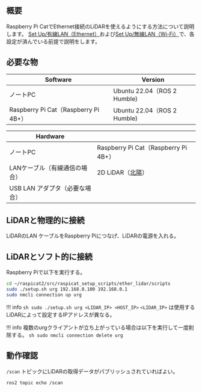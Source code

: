 ## 概要
Raspberry Pi CatでEthernet接続のLiDARを使えるようにする方法について説明します。 
[Set Up/有線LAN（Ethernet）](../set_up/wired.md)および[Set Up/無線LAN（Wi-Fi）](../set_up/wireless.md)で、各設定が済んでいる前提で説明をします。

## 必要な物
| Software         | Version                                      |
| ---------------- | -------------------------------------------- | 
| ノートPC         | Ubuntu 22.04（ROS 2 Humble) |
| Raspberry Pi Cat（Raspberry Pi 4B+） | Ubuntu 22.04（ROS 2 Humble) |

| Hardware            |                  | 
| ------------------- | ---------------- | 
| ノートPC            | Raspberry Pi Cat（Raspberry Pi 4B+） | 
| LANケーブル（有線通信の場合） | 2D LiDAR（[北陽](https://www.hokuyo-aut.co.jp/search/?cate01=1)） | 
| USB LAN アダプタ（必要な場合）||

## LiDARと物理的に接続

LiDARのLAN ケーブルをRaspberry Piにつなげ、LiDARの電源を入れる。

## LiDARとソフト的に接続
Raspberry Piで以下を実行する。

```sh
cd ~/raspicat2/src/raspicat_setup_scripts/ether_lidar/scripts
sudo ./setup.sh urg 192.168.0.100 192.168.0.1
sudo nmcli connection up urg
```

!!! info
    ``` sh
    sudo ./setup.sh urg <LIDAR_IP> <HOST_IP>
    ```
    `<LIDAR_IP>` は使用するLiDARによって設定するIPアドレスが異なる。

!!! info
    複数のurgクライアントが立ち上がっている場合は以下を実行して一度削除する。
    ```sh
    sudo nmcli connection delete urg
    ```

## 動作確認
`/scan` トピックにLiDARの取得データがパブリッシュされていればよい。

```sh
ros2 topic echo /scan
```
